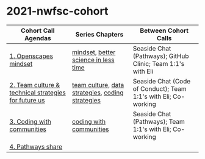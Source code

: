 # 2021-nwfsc-cohort

Cohort Call Agendas          | Series Chapters |      Between Cohort Calls
------------------|----------------------|---------------------------
[1. Openscapes mindset](https://docs.google.com/document/d/1h-EADIRykge8fGn0ZSNnls1bm8y9AOe1d3QLheqJB2s/edit?usp=sharing) | [mindset](#mindset), [better science in less time](#bsilt) | Seaside Chat (Pathways); GitHub Clinic; Team 1:1's with Eli
[2. Team culture & technical strategies for future us](https://docs.google.com/document/d/1ypw-ZKbXp8pET6XuYL2kbZIgf-bWAfqD390wHmsOXsc/edit?usp=sharing) | [team culture](#team-culture), [data strategies](#data-strategies), [coding strategies](#coding-strategies) | Seaside Chat (Code of Conduct); Team 1:1's with Eli; Co-working 
[3. Coding with communities](https://docs.google.com/document/d/15Z-INAStgfo4q2kLSYGPzP5Y3nkI4HlAihHsNMlEAzg/edit?usp=sharing) | [coding with communities](#communities) | Seaside Chat (Pathways); Team 1:1's with Eli; Co-working
[4. Pathways share](https://docs.google.com/document/d/1J63PSjv_NrWYvNaKlbJGxfr1Fpi2yGAfg_HfznqHMrE/edit?usp=sharing) |  | 
